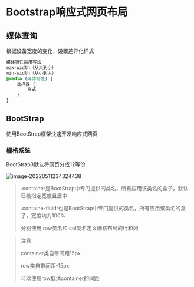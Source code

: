 # Bootstrap响应式网页布局

## 媒体查询

根据设备宽度的变化，设置差异化样式

```css
媒体特性常用写法
max-width（从大到小）
min-width（从小到大）
@media (媒体特性) {
    选择器 {
        样式
    }
}
```

## BootStrap

使用BootStrap框架快速开发响应式网页

### 栅格系统

BootStrap3默认将网页分成12等份

![image-20220511234324438](C:\Users\Sasha\AppData\Roaming\Typora\typora-user-images\image-20220511234324438.png)

>.container是BootStrap中专门提供的类名，所有应用该类名的盒子，默认已被指定宽度且居中
>
>.containe-fluidr也是BootStrap中专门提供的类名，所有应用该类名的盒子，宽度均为100%
>
>分别使用.row类名和.col类名定义栅格布局的行和列

>注意
>
>container类自带间距15px
>
>row类自带间距-15px
>
>可以使用row抵消container的间距

